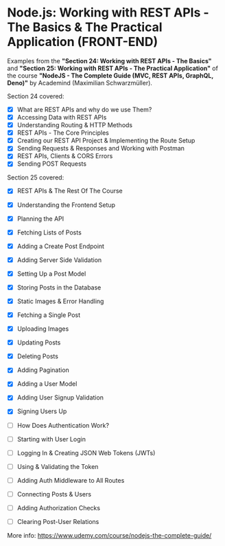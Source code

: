 # Node.js: Working with REST APIs - The Basics & The Practical Application (FRONT-END)

Examples from the **"Section 24: Working with REST APIs - The Basics"** and **"Section 25: Working with REST APIs - The Practical Application"** of the course **"NodeJS - The Complete Guide (MVC, REST APIs, GraphQL, Deno)"** by Academind (Maximilian Schwarzmüller).

Section 24 covered:

- [X] What are REST APIs and why do we use Them?
- [X] Accessing Data with REST APIs
- [X] Understanding Routing & HTTP Methods
- [X] REST APIs - The Core Principles
- [X] Creating our REST API Project & Implementing the Route Setup
- [X] Sending Requests & Responses and Working with Postman
- [X] REST APIs, Clients & CORS Errors
- [X] Sending POST Requests

Section 25 covered:

- [X] REST APIs & The Rest Of The Course
- [X] Understanding the Frontend Setup
- [x] Planning the API
- [x] Fetching Lists of Posts
- [x] Adding a Create Post Endpoint
- [x] Adding Server Side Validation
- [x] Setting Up a Post Model
- [x] Storing Posts in the Database
- [x] Static Images & Error Handling
- [x] Fetching a Single Post
- [x] Uploading Images
- [x] Updating Posts
- [x] Deleting Posts
- [x] Adding Pagination
- [x] Adding a User Model
- [x] Adding User Signup Validation
- [x] Signing Users Up
- [ ] How Does Authentication Work?
- [ ] Starting with User Login
- [ ] Logging In & Creating JSON Web Tokens (JWTs)
- [ ] Using & Validating the Token
- [ ] Adding Auth Middleware to All Routes
- [ ] Connecting Posts & Users
- [ ] Adding Authorization Checks
- [ ] Clearing Post-User Relations



More info: https://www.udemy.com/course/nodejs-the-complete-guide/